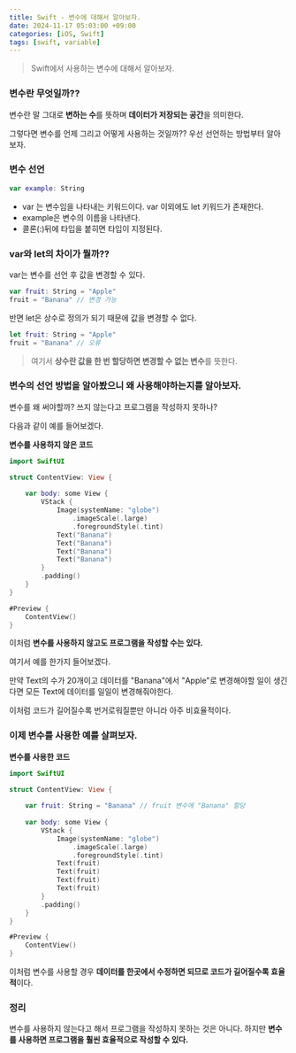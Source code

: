```yaml
---
title: Swift - 변수에 대해서 알아보자.
date: 2024-11-17 05:03:00 +09:00
categories: [iOS, Swift]
tags: [swift, variable]
---
```


>Swift에서 사용하는 변수에 대해서 알아보자.

### 변수란 무엇일까??
변수란 말 그대로 **변하는 수**를 뜻하며 **데이터가 저장되는 공간**을 의미한다.

그렇다면 변수를 언제 그리고 어떻게 사용하는 것일까??
우선 선언하는 방법부터 알아보자.

### 변수 선언
```swift
var example: String
```
- var 는 변수임을 나타내는 키워드이다. var 이외에도 let 키워드가 존재한다.
- example은 변수의 이름을 나타낸다.
- 콜론(:)뒤에 타입을 붙히면 타입이 지정된다.

### var와 let의 차이가 뭘까??
var는 변수를 선언 후 값을 변경할 수 있다.
```swift
var fruit: String = "Apple"
fruit = "Banana" // 변경 가능
```
반면 let은 상수로 정의가 되기 때문에 값을 변경할 수 없다.
```swift
let fruit: String = "Apple"
fruit = "Banana" // 오류
```

> 여기서 **상수란 값을 한 번 할당하면 변경할 수 없는 변수**를 뜻한다.

### 변수의 선언 방법을 알아봤으니 왜 사용해야하는지를 알아보자.

변수를 왜 써야할까? 쓰지 않는다고 프로그램을 작성하지 못하나?

다음과 같이 예를 들어보겠다.

**변수를 사용하지 않은 코드**
```swift
import SwiftUI

struct ContentView: View {
    
    var body: some View {
        VStack {
            Image(systemName: "globe")
                .imageScale(.large)
                .foregroundStyle(.tint)
            Text("Banana")
            Text("Banana")
            Text("Banana")
            Text("Banana")
        }
        .padding()
    }
}

#Preview {
    ContentView()
}
```
이처럼 **변수를 사용하지 않고도 프로그램을 작성할 수는 있다.**

여기서 예를 한가지 들어보겠다.

만약 Text의 수가 20개이고 데이터를 "Banana"에서 "Apple"로 변경해야할 일이 생긴다면 모든 Text에 데이터를 일일이 변경해줘야한다.

이처럼 코드가 길어질수록 번거로워질뿐만 아니라 아주 비효율적이다.

### 이제 변수를 사용한 예를 살펴보자.

**변수를 사용한 코드**
```swift
import SwiftUI

struct ContentView: View {
    
    var fruit: String = "Banana" // fruit 변수에 "Banana" 할당
    
    var body: some View {
        VStack {
            Image(systemName: "globe")
                .imageScale(.large)
                .foregroundStyle(.tint)
            Text(fruit)
            Text(fruit)
            Text(fruit)
            Text(fruit)
        }
        .padding()
    }
}

#Preview {
    ContentView()
}
```
이처럼 변수를 사용할 경우 **데이터를 한곳에서 수정하면 되므로 코드가 길어질수록 효율적**이다.

### 정리
변수를 사용하지 않는다고 해서 프로그램을 작성하지 못하는 것은 아니다.
하지만 **변수를 사용하면 프로그램을 훨씬 효율적으로 작성할 수 있다.**

